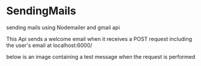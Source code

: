 # SendingMails
sending mails using Nodemailer and gmail api


This Api sends a welcome email when it receives a POST request including the user's email at localhost:6000/

below is an image containing a test message when the request is performed

